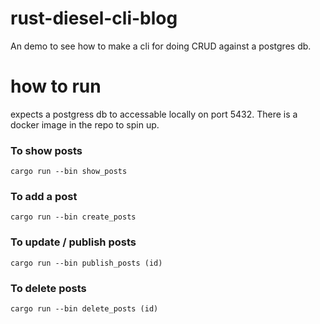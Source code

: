 # rust-diesel-cli-blog
An demo to see how to make a cli for doing CRUD against a postgres db.


# how to run

expects a postgress db to accessable locally on port 5432. There is a docker image in the repo to spin up.

### To show posts
```cargo run --bin show_posts ```

### To add a post
```cargo run --bin create_posts ```

### To update / publish posts
```cargo run --bin publish_posts (id) ```

### To delete posts 
```cargo run --bin delete_posts (id) ```
